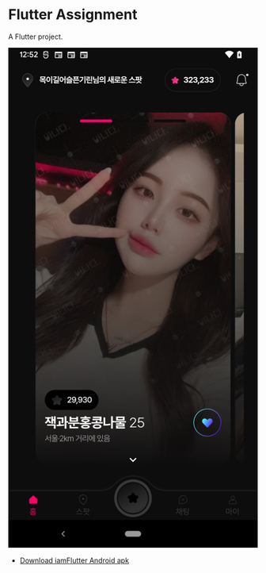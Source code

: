 # Flutter Assignment

A Flutter project.

![A Flutter Resources App using Futter ](https://github.com/JaveedIshaq/flutter-assignment/blob/main/flutter_01.png?raw=true)

- [Download iamFlutter Android apk](https://github.com/JaveedIshaq/flutter-assignment/raw/main/flutter-assignment.apk)


